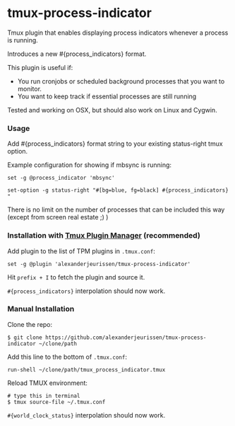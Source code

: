 tmux-process-indicator
=============================

Tmux plugin that enables displaying process indicators whenever a process is running.

Introduces a new #{process_indicators} format.

This plugin is useful if:

- You run cronjobs or scheduled background processes that you want to monitor.
- You want to keep track if essential processes are still running

Tested and working on OSX, but should also work on Linux and Cygwin.


### Usage

Add #{process_indicators} format string to your existing status-right tmux option.

Example configuration for showing if mbsync is running:

    set -g @process_indicator 'mbsync'

    set-option -g status-right "#[bg=blue, fg=black] #{process_indicators} "

There is no limit on the number of processes that can be included this way (except from screen real
estate ;) )

### Installation with [Tmux Plugin Manager](https://github.com/tmux-plugins/tpm) (recommended)

Add plugin to the list of TPM plugins in `.tmux.conf`:

    set -g @plugin 'alexanderjeurissen/tmux-process-indicator'

Hit `prefix + I` to fetch the plugin and source it.

`#{process_indicators}` interpolation should now work.

### Manual Installation

Clone the repo:

    $ git clone https://github.com/alexanderjeurissen/tmux-process-indicator ~/clone/path

Add this line to the bottom of `.tmux.conf`:

    run-shell ~/clone/path/tmux_process_indicator.tmux

Reload TMUX environment:

    # type this in terminal
    $ tmux source-file ~/.tmux.conf

`#{world_clock_status}` interpolation should now work.
